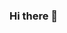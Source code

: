 ### Hi there 👋

<!--
**Waluisachi/Waluisachi** is a ✨ _special_ ✨ repository because its `README.md` (this file) appears on your GitHub profile.

Here are some ideas to get you started:

- 🔭 I’m currently working on several backend applications.
- 🌱 I’m currently learning Golang, TypeScript, Linux servers and hosting.
- 👯 I’m looking to collaborate on backend development
- 🤔 I’m looking for help with writing a smart search engine for my big upcoming project
- 💬 Ask me about ...
- 📫 How to reach me: _waluisachi on social media
- 😄 Pronouns: Waluisachi
- ⚡ Fun fact: I love gaming PUBG
-->
